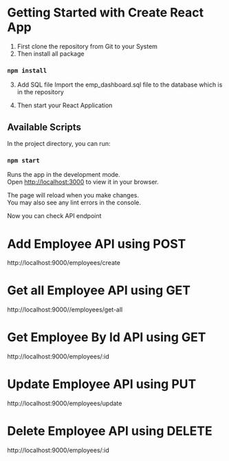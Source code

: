 # Getting Started with Create React App
1. First clone the repository from Git to your System 
2. Then install all package

### `npm install`

3. Add SQL file
Import the emp_dashboard.sql file to the database which is in the repository

4. Then start your React Application 
## Available Scripts

In the project directory, you can run:

### `npm start`

Runs the app in the development mode.\
Open [http://localhost:3000](http://localhost:3000) to view it in your browser.

The page will reload when you make changes.\
You may also see any lint errors in the console.

Now you can check API endpoint

# Add Employee API using POST
http://localhost:9000/employees/create

# Get all Employee API using GET 
http://localhost:9000//employees/get-all

# Get Employee By Id API using GET
http://localhost:9000/employees/:id

# Update Employee API using PUT
http://localhost:9000/employees/update

# Delete Employee API using DELETE
http://localhost:9000/employees/:id
